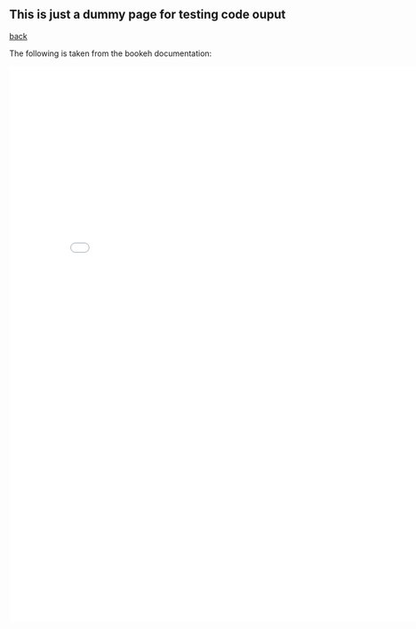 

## This is just a dummy page for testing code ouput

[back](./)

The following is taken from the bookeh documentation:

<iframe src="/assets/img/anscombe.html"
    sandbox="allow-same-origin allow-scripts"
    width="820"
    height="1000"
    scrolling="no"
    seamless="seamless"
    frameborder="0">
</iframe>
